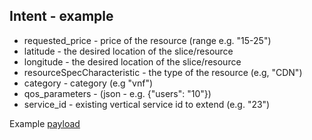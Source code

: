 ## Intent - example

* requested_price  - price of the resource (range e.g. "15-25")
* latitude       - the desired location of the slice/resource
* longitude      - the desired location of the slice/resource
* resourceSpecCharacteristic - the type of the resource (e.g, "CDN")
* category       - category (e.g "vnf")
* qos_parameters - (json - e.g. {"users": "10"})
* service_id     - existing vertical service id to extend (e.g. "23")

Example [payload](./intent.json)
